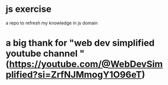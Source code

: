 # js exercise

a repo to refresh my knowledge in js domain

# a big thank for "web dev simplified youtube channel " (https://youtube.com/@WebDevSimplified?si=ZrfNJMmogY1O96eT)
